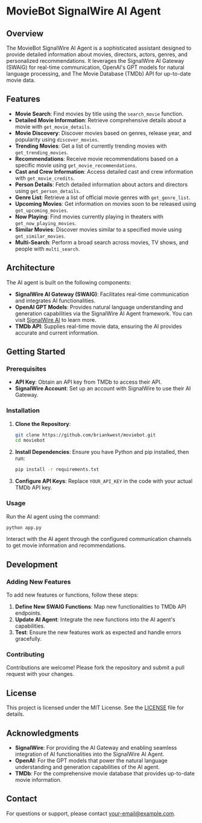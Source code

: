 # MovieBot SignalWire AI Agent

## Overview

The MovieBot SignalWire  AI Agent is a sophisticated assistant designed to provide detailed information about movies, directors, actors, genres, and personalized recommendations. It leverages the SignalWire AI Gateway (SWAIG) for real-time communication, OpenAI's GPT models for natural language processing, and The Movie Database (TMDb) API for up-to-date movie data.

## Features

- **Movie Search**: Find movies by title using the `search_movie` function.
- **Detailed Movie Information**: Retrieve comprehensive details about a movie with `get_movie_details`.
- **Movie Discovery**: Discover movies based on genres, release year, and popularity using `discover_movies`.
- **Trending Movies**: Get a list of currently trending movies with `get_trending_movies`.
- **Recommendations**: Receive movie recommendations based on a specific movie using `get_movie_recommendations`.
- **Cast and Crew Information**: Access detailed cast and crew information with `get_movie_credits`.
- **Person Details**: Fetch detailed information about actors and directors using `get_person_details`.
- **Genre List**: Retrieve a list of official movie genres with `get_genre_list`.
- **Upcoming Movies**: Get information on movies soon to be released using `get_upcoming_movies`.
- **Now Playing**: Find movies currently playing in theaters with `get_now_playing_movies`.
- **Similar Movies**: Discover movies similar to a specified movie using `get_similar_movies`.
- **Multi-Search**: Perform a broad search across movies, TV shows, and people with `multi_search`.

## Architecture

The AI agent is built on the following components:

- **SignalWire AI Gateway (SWAIG)**: Facilitates real-time communication and integrates AI functionalities.
- **OpenAI GPT Models**: Provides natural language understanding and generation capabilities via the SignalWire AI Agent framework. You can visit [SignalWire AI](https://signalwire.ai) to learn more.
- **TMDb API**: Supplies real-time movie data, ensuring the AI provides accurate and current information.

## Getting Started

### Prerequisites

- **API Key**: Obtain an API key from TMDb to access their API.
- **SignalWire Account**: Set up an account with SignalWire to use their AI Gateway.

### Installation

1. **Clone the Repository**:
   ```bash
   git clone https://github.com/briankwest/moviebot.git
   cd moviebot
   ```

2. **Install Dependencies**:
   Ensure you have Python and pip installed, then run:
   ```bash
   pip install -r requirements.txt
   ```

3. **Configure API Keys**:
   Replace `YOUR_API_KEY` in the code with your actual TMDb API key.

### Usage

Run the AI agent using the command:
```bash
python app.py
```

Interact with the AI agent through the configured communication channels to get movie information and recommendations.

## Development

### Adding New Features

To add new features or functions, follow these steps:

1. **Define New SWAIG Functions**: Map new functionalities to TMDb API endpoints.
2. **Update AI Agent**: Integrate the new functions into the AI agent's capabilities.
3. **Test**: Ensure the new features work as expected and handle errors gracefully.

### Contributing

Contributions are welcome! Please fork the repository and submit a pull request with your changes.

## License

This project is licensed under the MIT License. See the [LICENSE](LICENSE) file for details.

## Acknowledgments

- **SignalWire**: For providing the AI Gateway and enabling seamless integration of AI functionalities into the SignalWire AI Agent.
- **OpenAI**: For the GPT models that power the natural language understanding and generation capabilities of the AI agent.
- **TMDb**: For the comprehensive movie database that provides up-to-date movie information.

## Contact

For questions or support, please contact [your-email@example.com](mailto:your-email@example.com).


